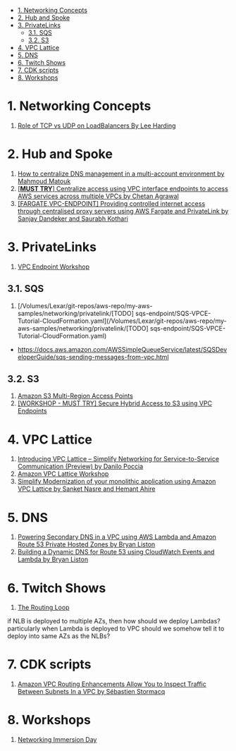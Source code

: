 
<!-- TOC -->

- [1. Networking Concepts](#1-networking-concepts)
- [2. Hub and Spoke](#2-hub-and-spoke)
- [3. PrivateLinks](#3-privatelinks)
  - [3.1. SQS](#31-sqs)
  - [3.2. S3](#32-s3)
- [4. VPC Lattice](#4-vpc-lattice)
- [5. DNS](#5-dns)
- [6. Twitch Shows](#6-twitch-shows)
- [7. CDK scripts](#7-cdk-scripts)
- [8. Workshops](#8-workshops)

<!-- /TOC -->

# 1. Networking Concepts

1. [Role of TCP vs UDP on LoadBalancers By Lee Harding](https://medium.com/circuitpeople/a-case-for-very-simple-load-balancing-f66f1aca86f9)

# 2. Hub and Spoke

1. [How to centralize DNS management in a multi-account environment by Mahmoud Matouk ](https://aws.amazon.com/blogs/security/how-to-centralize-dns-management-in-a-multi-account-environment/)
1. [[**MUST TRY**] Centralize access using VPC interface endpoints to access AWS services across multiple VPCs by Chetan Agrawal](https://aws.amazon.com/blogs/networking-and-content-delivery/centralize-access-using-vpc-interface-endpoints/)
1. [[FARGATE,VPC-ENDPOINT] Providing controlled internet access through centralised proxy servers using AWS Fargate and PrivateLink by Sanjay Dandeker and Saurabh Kothari](https://aws.amazon.com/blogs/networking-and-content-delivery/providing-controlled-internet-access-through-centralised-proxy-servers-using-aws-fargate-and-privatelink/)

# 3. PrivateLinks

1. [VPC Endpoint Workshop](https://catalog.us-east-1.prod.workshops.aws/workshops/25daa7f1-11a5-4c96-8923-9b0e333acc59/en-US)

## 3.1. SQS

1. [/Volumes/Lexar/git-repos/aws-repo/my-aws-samples/networking/privatelink/[TODO] sqs-endpoint/SQS-VPCE-Tutorial-CloudFormation.yaml](/Volumes/Lexar/git-repos/aws-repo/my-aws-samples/networking/privatelink/[TODO] sqs-endpoint/SQS-VPCE-Tutorial-CloudFormation.yaml)
- https://docs.aws.amazon.com/AWSSimpleQueueService/latest/SQSDeveloperGuide/sqs-sending-messages-from-vpc.html

## 3.2. S3

1. [Amazon S3 Multi-Region Access Points](https://catalog.workshops.aws/s3multiregionaccesspoints/en-US)
2. [[WORKSHOP - MUST TRY] Secure Hybrid Access to S3 using VPC Endpoints](https://catalog.us-east-1.prod.workshops.aws/workshops/3a8d4ddf-66c5-4d26-ae6f-6292a517f46c/en-US)

# 4. VPC Lattice

1. [Introducing VPC Lattice – Simplify Networking for Service-to-Service Communication (Preview) by Danilo Poccia ](https://aws.amazon.com/blogs/aws/introducing-vpc-lattice-simplify-networking-for-service-to-service-communication-preview/)
2. [Amazon VPC Lattice Workshop](https://catalog.us-east-1.prod.workshops.aws/workshops/9e543f60-e409-43d4-b37f-78ff3e1a07f5/en-US)
1. [Simplify Modernization of your monolithic application using Amazon VPC Lattice by Sanket Nasre and Hemant Ahire](https://aws.amazon.com/blogs/mt/simplify-modernization-of-your-monolithic-application-using-amazon-vpc-lattice/)

# 5. DNS

1. [Powering Secondary DNS in a VPC using AWS Lambda and Amazon Route 53 Private Hosted Zones by Bryan Liston](https://aws.amazon.com/blogs/compute/powering-secondary-dns-in-a-vpc-using-aws-lambda-and-amazon-route-53-private-hosted-zones/)
2. [Building a Dynamic DNS for Route 53 using CloudWatch Events and Lambda by Bryan Liston ](https://aws.amazon.com/blogs/compute/building-a-dynamic-dns-for-route-53-using-cloudwatch-events-and-lambda/)

# 6. Twitch Shows

1. [The Routing Loop](https://www.theroutingloop.net/)

 if NLB is deployed to multiple AZs, then how should we deploy Lambdas? particularly when Lambda is deployed to VPC should we somehow tell it to deploy into same AZs as the NLBs?

# 7. CDK scripts

1. [Amazon VPC Routing Enhancements Allow You to Inspect Traffic Between Subnets In a VPC by Sébastien Stormacq](https://aws.amazon.com/blogs/aws/inspect-subnet-to-subnet-traffic-with-amazon-vpc-more-specific-routing/)

# 8. Workshops

1. [Networking Immersion Day](https://catalog.workshops.aws/networking/en-US)